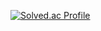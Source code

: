 [![Solved.ac Profile](http://mazassumnida.wtf/api/v2/generate_badge?boj=kwakkun2002)](https://solved.ac/kwakkun2002/)  
